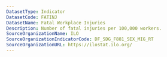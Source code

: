 ```yaml
---
DatasetType: Indicator
DatasetCode: FATINJ
DatasetName: Fatal Workplace Injuries
Description: Number of fatal injuries per 100,000 workers.
SourceOrganizationName: ILO
SourceOrganizationIndicatorCode: DF_SDG_F881_SEX_MIG_RT
SourceOrganizationURL: https://ilostat.ilo.org/
---
```


